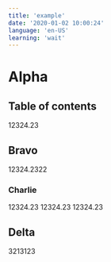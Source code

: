 ```yaml
---
title: 'example'
date: '2020-01-02 10:00:24'
language: 'en-US'
learning: 'wait'
---
```


# Alpha

## Table of contents

12324.23

## Bravo

12324.2322

### Charlie

12324.23
12324.23
12324.23

## Delta

3213123